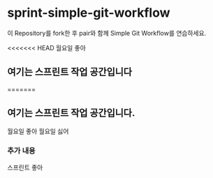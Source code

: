 # sprint-simple-git-workflow

이 Repository를 fork한 후 pair와 함께 Simple Git Workflow를 연습하세요.

<<<<<<< HEAD
월요일 좋아

## 여기는 스프린트 작업 공간입니다
=======
## 여기는 스프린트 작업 공간입니다.

월요일 좋아
월요일 싫어

### 추가 내용
스프린트 좋아

